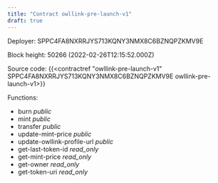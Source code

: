 ```yaml
---
title: "Contract owllink-pre-launch-v1"
draft: true
---
```

Deployer: SPPC4FA8NXRRJYS713KQNY3NMX8C6BZNQPZKMV9E


 



Block height: 50266 (2022-02-26T12:15:52.000Z)

Source code: {{<contractref "owllink-pre-launch-v1" SPPC4FA8NXRRJYS713KQNY3NMX8C6BZNQPZKMV9E owllink-pre-launch-v1>}}

Functions:

* burn _public_
* mint _public_
* transfer _public_
* update-mint-price _public_
* update-owllink-profile-url _public_
* get-last-token-id _read_only_
* get-mint-price _read_only_
* get-owner _read_only_
* get-token-uri _read_only_
